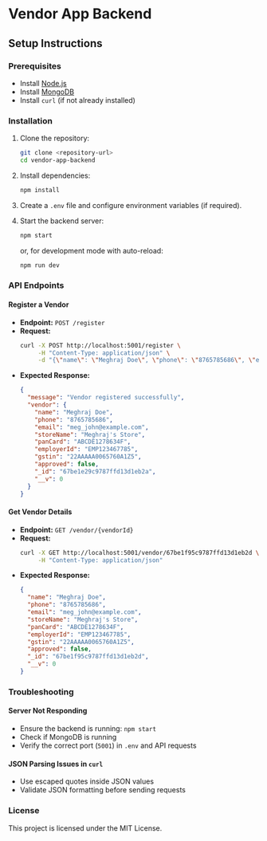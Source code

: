 # Vendor App Backend

## Setup Instructions

### Prerequisites
- Install [Node.js](https://nodejs.org/)
- Install [MongoDB](https://www.mongodb.com/)
- Install `curl` (if not already installed)

### Installation
1. Clone the repository:
   ```bash
   git clone <repository-url>
   cd vendor-app-backend
   ```

2. Install dependencies:
   ```bash
   npm install
   ```

3. Create a `.env` file and configure environment variables (if required).

4. Start the backend server:
   ```bash
   npm start
   ```
   or, for development mode with auto-reload:
   ```bash
   npm run dev
   ```

### API Endpoints

#### Register a Vendor
- **Endpoint:** `POST /register`
- **Request:**
  ```bash
  curl -X POST http://localhost:5001/register \
       -H "Content-Type: application/json" \
       -d "{\"name\": \"Meghraj Doe\", \"phone\": \"8765785686\", \"email\": \"meg_john@example.com\", \"storeName\": \"Meghraj's Store\", \"panCard\": \"ABCDE1278634F\", \"employerId\": \"EMP123467785\", \"gstin\": \"22AAAAA0065760A1Z5\"}"
  ```
- **Expected Response:**
  ```json
  {
    "message": "Vendor registered successfully",
    "vendor": {
      "name": "Meghraj Doe",
      "phone": "8765785686",
      "email": "meg_john@example.com",
      "storeName": "Meghraj's Store",
      "panCard": "ABCDE1278634F",
      "employerId": "EMP123467785",
      "gstin": "22AAAAA0065760A1Z5",
      "approved": false,
      "_id": "67be1e29c9787ffd13d1eb2a",
      "__v": 0
    }
  }
  ```

#### Get Vendor Details
- **Endpoint:** `GET /vendor/{vendorId}`
- **Request:**
  ```bash
  curl -X GET http://localhost:5001/vendor/67be1f95c9787ffd13d1eb2d \
       -H "Content-Type: application/json"
  ```
- **Expected Response:**
  ```json
  {
    "name": "Meghraj Doe",
    "phone": "8765785686",
    "email": "meg_john@example.com",
    "storeName": "Meghraj's Store",
    "panCard": "ABCDE1278634F",
    "employerId": "EMP123467785",
    "gstin": "22AAAAA0065760A1Z5",
    "approved": false,
    "_id": "67be1f95c9787ffd13d1eb2d",
    "__v": 0
  }
  ```

### Troubleshooting
#### Server Not Responding
- Ensure the backend is running: `npm start`
- Check if MongoDB is running
- Verify the correct port (`5001`) in `.env` and API requests

#### JSON Parsing Issues in `curl`
- Use escaped quotes inside JSON values
- Validate JSON formatting before sending requests

### License
This project is licensed under the MIT License.

